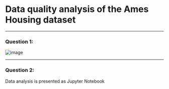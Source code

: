 # Data quality analysis of the Ames Housing dataset
____
### Question 1:<br>
![image](https://user-images.githubusercontent.com/53381140/147422966-c0d31d43-62ee-47ea-93c5-4b9be5c425ec.png)


____
### Question 2:
Data analysis is presented as Jupyter Notebook
